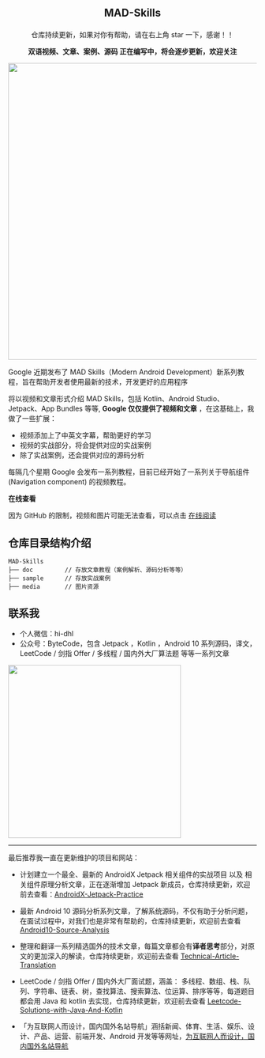 ## <p align="center"> MAD-Skills </p>

<p align="center"> 仓库持续更新，如果对你有帮助，请在右上角 star 一下，感谢！！</p>

<p align="center"> <b>双语视频、文章、案例、源码 正在编写中，将会逐步更新，欢迎关注</b></p>

<p align="center">
<img src='http://cdn.51git.cn/2020-10-27-16037712931256.jpg' width = 600px/>
</p>

Google 近期发布了 MAD Skills（Modern Android Development）新系列教程，旨在帮助开发者使用最新的技术，开发更好的应用程序

将以视频和文章形式介绍 MAD Skills，包括 Kotlin、Android Studio、Jetpack、App Bundles 等等, **Google 仅仅提供了视频和文章** ，在这基础上，我做了一些扩展：

* 视频添加上了中英文字幕，帮助更好的学习
* 视频的实战部分，将会提供对应的实战案例
* 除了实战案例，还会提供对应的源码分析

每隔几个星期 Google 会发布一系列教程，目前已经开始了一系列关于导航组件 (Navigation component) 的视频教程。

**在线查看**

因为 GitHub 的限制，视频和图片可能无法查看，可以点击 [在线阅读](https://madskills.hi-dhl.com)


## 仓库目录结构介绍

```
MAD-Skills
├── doc         // 存放文章教程（案例解析、源码分析等等）
├── sample      // 存放实战案例
├── media       // 图片资源
```

## 联系我

* 个人微信：hi-dhl
* 公众号：ByteCode，包含 Jetpack ，Kotlin ，Android 10 系列源码，译文，LeetCode / 剑指 Offer / 多线程 / 国内外大厂算法题 等等一系列文章

<img src='http://cdn.51git.cn/2020-10-20-151047.png' width = 350px/>

---

最后推荐我一直在更新维护的项目和网站：

* 计划建立一个最全、最新的 AndroidX Jetpack 相关组件的实战项目 以及 相关组件原理分析文章，正在逐渐增加 Jetpack 新成员，仓库持续更新，欢迎前去查看：[AndroidX-Jetpack-Practice](https://github.com/hi-dhl/AndroidX-Jetpack-Practice)

* 最新 Android 10 源码分析系列文章，了解系统源码，不仅有助于分析问题，在面试过程中，对我们也是非常有帮助的，仓库持续更新，欢迎前去查看 [Android10-Source-Analysis](https://github.com/hi-dhl/Android10-Source-Analysis)

* 整理和翻译一系列精选国外的技术文章，每篇文章都会有**译者思考**部分，对原文的更加深入的解读，仓库持续更新，欢迎前去查看 [Technical-Article-Translation](https://github.com/hi-dhl/Technical-Article-Translation)

* LeetCode / 剑指 Offer / 国内外大厂面试题，涵盖： 多线程、数组、栈、队列、字符串、链表、树，查找算法、搜索算法、位运算、排序等等，每道题目都会用 Java 和 kotlin 去实现，仓库持续更新，欢迎前去查看 [Leetcode-Solutions-with-Java-And-Kotlin](https://github.com/hi-dhl/Leetcode-Solutions-with-Java-And-Kotlin)

* 「为互联网人而设计，国内国外名站导航」涵括新闻、体育、生活、娱乐、设计、产品、运营、前端开发、Android 开发等等网址，[为互联网人而设计，国内国外名站导航](https://site.51git.cn)

